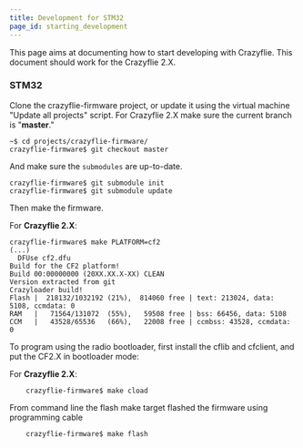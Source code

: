 ```yaml
---
title: Development for STM32
page_id: starting_development
---
```


This page aims at documenting how to start developing with Crazyflie.
This document should work for the Crazyflie 2.X.


### STM32

Clone the crazyflie-firmware project, or update it using the virtual
machine \"Update all projects\" script. For Crazyflie 2.X make sure the current branch is \"**master**.\"

    ~$ cd projects/crazyflie-firmware/
    crazyflie-firmware$ git checkout master

And make sure the `submodules` are up-to-date.

```
crazyflie-firmware$ git submodule init
crazyflie-firmware$ git submodule update
```

Then make the firmware.

For **Crazyflie 2.X**:

```
crazyflie-firmware$ make PLATFORM=cf2
(...)
  DFUse cf2.dfu
Build for the CF2 platform!
Build 00:00000000 (20XX.XX.X-XX) CLEAN
Version extracted from git
Crazyloader build!
Flash |  218132/1032192 (21%),  814060 free | text: 213024, data: 5108, ccmdata: 0
RAM   |   71564/131072  (55%),   59508 free | bss: 66456, data: 5108
CCM   |   43528/65536   (66%),   22008 free | ccmbss: 43528, ccmdata: 0
```

To program using the radio bootloader, first install the cflib and cfclient, and put the CF2.X in bootloader mode:


For **Crazyflie 2.X**:
```
    crazyflie-firmware$ make cload
```

From command line the flash make target flashed the firmware using
programming cable
```
    crazyflie-firmware$ make flash
```
